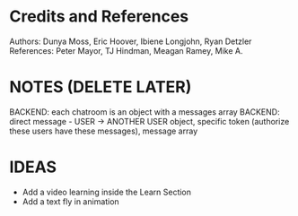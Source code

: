 # Credits and References

Authors: Dunya Moss, Eric Hoover, Ibiene Longjohn, Ryan Detzler
References: Peter Mayor, TJ Hindman, Meagan Ramey, Mike A.

# NOTES (DELETE LATER)

BACKEND: each chatroom is an object with a messages array
BACKEND: direct message - USER -> ANOTHER USER object, specific token (authorize these users have these messages), message array

# IDEAS

- Add a video learning inside the Learn Section
- Add a text fly in animation
